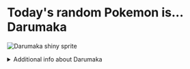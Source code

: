 # Today's random Pokemon is... Darumaka

![Darumaka shiny sprite](https://raw.githubusercontent.com/PokeAPI/sprites/master/sprites/pokemon/shiny/554.png)

<details>
<summary>Additional info about Darumaka</summary>

| srpite type | image |
|------|------|
| back_default | ![Darumaka back_default sprite](https://raw.githubusercontent.com/PokeAPI/sprites/master/sprites/pokemon/back/554.png) |
| back_shiny | ![Darumaka back_shiny sprite](https://raw.githubusercontent.com/PokeAPI/sprites/master/sprites/pokemon/back/shiny/554.png) |
| front_default | ![Darumaka front_default sprite](https://raw.githubusercontent.com/PokeAPI/sprites/master/sprites/pokemon/554.png) | </details>